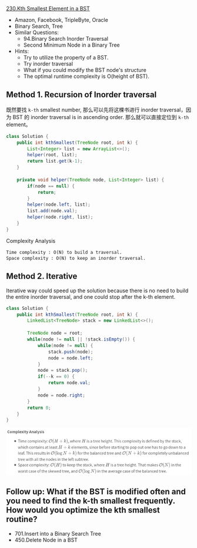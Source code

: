 [230.Kth Smallest Element in a BST](https://leetcode.com/problems/kth-smallest-element-in-a-bst/)

* Amazon, Facebook, TripleByte, Oracle
* Binary Search, Tree
* Similar Questions:
    * 94.Binary Search Inorder Traversal
    * Second Minimum Node in a Binary Tree
* Hints:
    * Try to utilize the property of a BST.
    * Try inorder traversal
    * What if you could modify the BST node's structure
    * The optimal runtime complexity is O(height of BST).


## Method 1. Recursion of Inorder traversal
既然要找 `k-th` smallest number, 那么可以先将这棵书进行 inorder traversal，因为 BST 的 inorder traversal is in ascending order.
那么就可以直接定位到 `k-th` element。

```java
class Solution {
    public int kthSmallest(TreeNode root, int k) {
        List<Integer> list = new ArrayList<>();
        helper(root, list);
        return list.get(k-1);
    }
    
    private void helper(TreeNode node, List<Integer> list) {
        if(node == null) {
            return;
        }
        helper(node.left, list);
        list.add(node.val);
        helper(node.right, list);
    }
}
```
Complexity Analysis

    Time complexity : O(N) to build a traversal.
    Space complexity : O(N) to keep an inorder traversal. 


## Method 2. Iterative
Iterative way could speed up the solution because there is no need to build the entire inorder traversal, and one could stop after the k-th element.

```java 
class Solution {
    public int kthSmallest(TreeNode root, int k) {
        LinkedList<TreeNode> stack = new LinkedList<>();
        
        TreeNode node = root;
        while(node != null || !stack.isEmpty()) {
            while(node != null) {
                stack.push(node);
                node = node.left;
            }
            node = stack.pop();
            if(--k == 0) {
                return node.val;
            }
            node = node.right;
        }
        return 0;
    }
}
```
![](images/230_complexity_of_iteration.png)


## Follow up: What if the BST is modified often and you need to find the k-th smallest frequently. How would you optimize the kth smallest routine?
* 701.Insert into a Binary Search Tree
* 450.Delete Node in a BST

